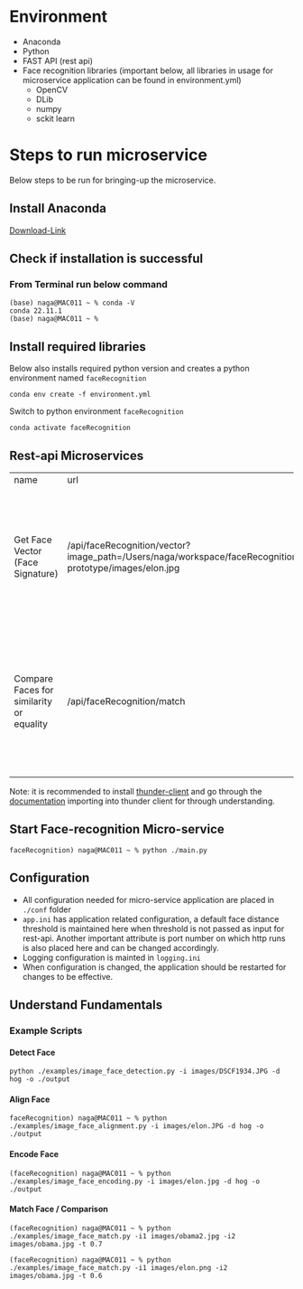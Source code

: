 # Environment

- Anaconda 
- Python 
- FAST API (rest api)
- Face recognition libraries (important below, all libraries in usage for microservice application can be found in environment.yml)
  - OpenCV
  - DLib
  - numpy
  - sckit learn 

# Steps to run microservice

Below steps to be run for bringing-up the microservice.  

## Install Anaconda

[Download-Link](https://www.anaconda.com/products/distribution) 

## Check if installation is successful 

### From Terminal run below command 

```commandline
(base) naga@MAC011 ~ % conda -V
conda 22.11.1
(base) naga@MAC011 ~ %
```

## Install required libraries

Below also installs required python version and creates a python environment named `faceRecognition` 

```commandline
conda env create -f environment.yml
```

Switch to python environment `faceRecognition`  

```commandline
conda activate faceRecognition
```

## Rest-api Microservices 

<table>
    <tr>
        <td>name</td>
        <td>url</td>
        <td>method</td>
        <td>docs</td>
        <td>body</td>
    </tr>
    <tr>
        <td>Get Face Vector (Face Signature)</td>
        <td>/api/faceRecognition/vector?image_path=/Users/naga/workspace/faceRecognition-prototype/images/elon.jpg</td>
        <td>GET</td>
        <td>This api will generate face vector for input image path and returns face-vector as response.</td>
        <td></td>
    </tr>
    <tr>
        <td>Compare Faces for similarity or equality </td>
        <td>/api/faceRecognition/match</td>
        <td>POST</td>
        <td>This api will  compare two vectors at input threshold level and provides match result with in threshold. </td>
        <td>[object Object]</td>
    </tr>
</table>

Note: it is recommended to install [thunder-client](https://www.thunderclient.com/) and go through the [documentation](./test/thunder-collection_Face-Recognition.json) importing into thunder client for through understanding. 

## Start Face-recognition Micro-service 

```commandline
faceRecognition) naga@MAC011 ~ % python ./main.py
```
## Configuration 

- All configuration needed for micro-service application are placed in `./conf` folder
- `app.ini` has application related configuration, a default face distance threshold is maintained here when threshold is not passed as input for rest-api. Another important attribute is port number on which http runs is also placed here and can be changed accordingly.
- Logging configuration is mainted in `logging.ini`
- When configuration is changed, the application should be restarted for changes to be effective. 

## Understand Fundamentals

### Example Scripts

#### Detect Face 
```commandline
python ./examples/image_face_detection.py -i images/DSCF1934.JPG -d hog -o ./output
```

#### Align Face 
```commandline
faceRecognition) naga@MAC011 ~ % python ./examples/image_face_alignment.py -i images/elon.JPG -d hog -o ./output
```

#### Encode Face 
```commandline
(faceRecognition) naga@MAC011 ~ % python ./examples/image_face_encoding.py -i images/elon.jpg -d hog -o ./output
```

#### Match Face / Comparison

```commandline
(faceRecognition) naga@MAC011 ~ % python ./examples/image_face_match.py -i1 images/obama2.jpg -i2 images/obama.jpg -t 0.7

(faceRecognition) naga@MAC011 ~ % python ./examples/image_face_match.py -i1 images/elon.png -i2 images/obama.jpg -t 0.6
```
